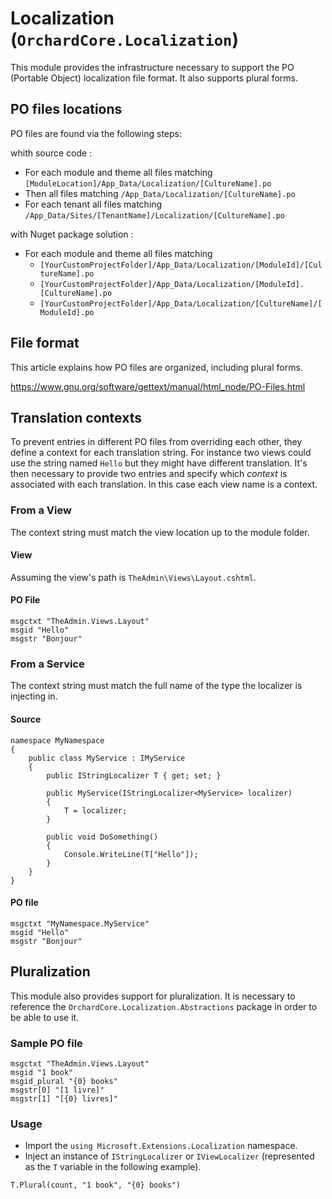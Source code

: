 # Localization (`OrchardCore.Localization`)

This module provides the infrastructure necessary to support the PO (Portable Object) localization file format.
It also supports plural forms.

## PO files locations

PO files are found via the following steps:

whith source code : 
- For each module and theme all files matching `[ModuleLocation]/App_Data/Localization/[CultureName].po`
- Then all files matching `/App_Data/Localization/[CultureName].po`
- For each tenant all files matching `/App_Data/Sites/[TenantName]/Localization/[CultureName].po`

with Nuget package solution : 
- For each module and theme all files matching 
    - `[YourCustomProjectFolder]/App_Data/Localization/[ModuleId]/[CultureName].po`
    - `[YourCustomProjectFolder]/App_Data/Localization/[ModuleId].[CultureName].po`
    - `[YourCustomProjectFolder]/App_Data/Localization/[CultureName]/[ModuleId].po`

## File format

This article explains how PO files are organized, including plural forms.

<https://www.gnu.org/software/gettext/manual/html_node/PO-Files.html>


## Translation contexts

To prevent entries in different PO files from overriding each other, they define a context for each translation string.
For instance two views could use the string named `Hello` but they might have different translation. It's then necessary to
provide two entries and specify which _context_ is associated with each translation. In this case each view name is a context.

### From a View

The context string must match the view location up to the module folder.

#### View

Assuming the view's path is `TheAdmin\Views\Layout.cshtml`.

#### PO File

```
msgctxt "TheAdmin.Views.Layout"
msgid "Hello"
msgstr "Bonjour"
```

### From a Service

The context string must match the full name of the type the localizer is injecting in.

#### Source

```
namespace MyNamespace
{
    public class MyService : IMyService
    {
        public IStringLocalizer T { get; set; }

        public MyService(IStringLocalizer<MyService> localizer)
        {
            T = localizer;
        }

        public void DoSomething()
        {
            Console.WriteLine(T["Hello"]);
        }
    }
}
```

#### PO file

```
msgctxt "MyNamespace.MyService"
msgid "Hello"
msgstr "Bonjour"
```

## Pluralization

This module also provides support for pluralization.
It is necessary to reference the `OrchardCore.Localization.Abstractions` package in order to be able to use it.

### Sample PO file

```
msgctxt "TheAdmin.Views.Layout"
msgid "1 book"
msgid_plural "{0} books"
msgstr[0] "[1 livre]"
msgstr[1] "[{0} livres]"
```

### Usage

- Import the `using Microsoft.Extensions.Localization` namespace.
- Inject an instance of `IStringLocalizer` or `IViewLocalizer` (represented as the `T` variable in the following example).


```
T.Plural(count, "1 book", "{0} books")
```
